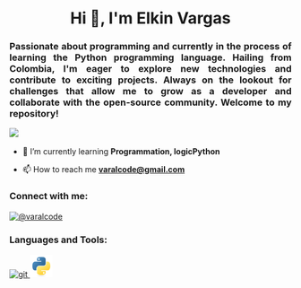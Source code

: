 <h1 align="center">Hi 👋, I'm Elkin Vargas</h1>
<h3 align="justify">Passionate about programming and currently in the process of learning the Python programming language. Hailing from Colombia, I'm eager to explore new technologies and contribute to exciting projects. Always on the lookout for challenges that allow me to grow as a developer and collaborate with the open-source community. Welcome to my repository!</h3>

<img src="https://unsplash.com/es/fotos/WLNVJ2OkFkY">

- 🌱 I’m currently learning **Programmation, logicPython**

- 📫 How to reach me **varalcode@gmail.com**

<h3 align="left">Connect with me:</h3>
<p align="left">
<a href="https://instagram.com/@varalcode" target="blank"><img align="center" src="https://raw.githubusercontent.com/rahuldkjain/github-profile-readme-generator/master/src/images/icons/Social/instagram.svg" alt="@varalcode" height="30" width="40" /></a>
</p>

<h3 align="left">Languages and Tools:</h3>
<p align="left"> <a href="https://git-scm.com/" target="_blank" rel="noreferrer"> <img src="https://www.vectorlogo.zone/logos/git-scm/git-scm-icon.svg" alt="git" width="40" height="40"/> </a> <a href="https://www.python.org" target="_blank" rel="noreferrer"> <img src="https://raw.githubusercontent.com/devicons/devicon/master/icons/python/python-original.svg" alt="python" width="40" height="40"/> </a> </p>
